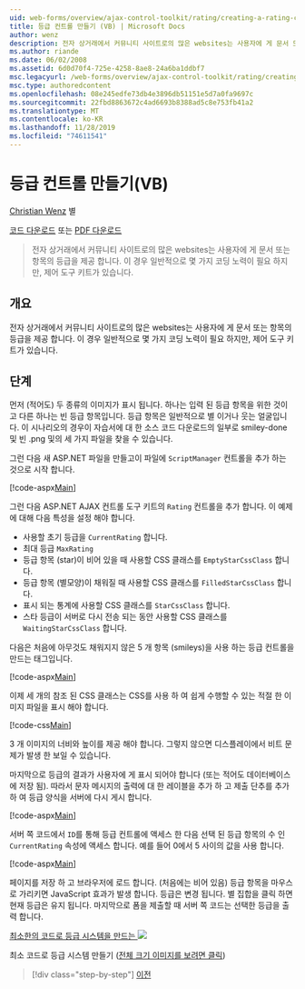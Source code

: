 ```yaml
---
uid: web-forms/overview/ajax-control-toolkit/rating/creating-a-rating-control-vb
title: 등급 컨트롤 만들기 (VB) | Microsoft Docs
author: wenz
description: 전자 상거래에서 커뮤니티 사이트로의 많은 websites는 사용자에 게 문서 또는 항목의 등급을 제공 합니다. 일반적으로 몇 가지 코딩 작업이 필요 하지만 ...
ms.author: riande
ms.date: 06/02/2008
ms.assetid: 6d0d70f4-725e-4258-8ae8-24a6ba1ddbf7
msc.legacyurl: /web-forms/overview/ajax-control-toolkit/rating/creating-a-rating-control-vb
msc.type: authoredcontent
ms.openlocfilehash: 08e245edfe73db4e3896db51151e5d7a0fa9697c
ms.sourcegitcommit: 22fbd8863672c4ad6693b8388ad5c8e753fb41a2
ms.translationtype: MT
ms.contentlocale: ko-KR
ms.lasthandoff: 11/28/2019
ms.locfileid: "74611541"
---
```

# <a name="creating-a-rating-control-vb"></a>등급 컨트롤 만들기(VB)

[Christian Wenz](https://github.com/wenz) 별

[코드 다운로드](https://download.microsoft.com/download/9/3/f/93f8daea-bebd-4821-833b-95205389c7d0/rating0.vb.zip) 또는 [PDF 다운로드](https://download.microsoft.com/download/2/d/c/2dc10e34-6983-41d4-9c08-f78f5387d32b/rating0VB.pdf)

> 전자 상거래에서 커뮤니티 사이트로의 많은 websites는 사용자에 게 문서 또는 항목의 등급을 제공 합니다. 이 경우 일반적으로 몇 가지 코딩 노력이 필요 하지만, 제어 도구 키트가 있습니다.

## <a name="overview"></a>개요

전자 상거래에서 커뮤니티 사이트로의 많은 websites는 사용자에 게 문서 또는 항목의 등급을 제공 합니다. 이 경우 일반적으로 몇 가지 코딩 노력이 필요 하지만, 제어 도구 키트가 있습니다.

## <a name="steps"></a>단계

먼저 (적어도) 두 종류의 이미지가 표시 됩니다. 하나는 입력 된 등급 항목을 위한 것이 고 다른 하나는 빈 등급 항목입니다. 등급 항목은 일반적으로 별 이거나 웃는 얼굴입니다. 이 시나리오의 경우이 자습서에 대 한 소스 코드 다운로드의 일부로 smiley-done 및 빈 .png 및의 세 가지 파일을 찾을 수 있습니다.

그런 다음 새 ASP.NET 파일을 만들고이 파일에 `ScriptManager` 컨트롤을 추가 하는 것으로 시작 합니다.

[!code-aspx[Main](creating-a-rating-control-vb/samples/sample1.aspx)]

그런 다음 ASP.NET AJAX 컨트롤 도구 키트의 `Rating` 컨트롤을 추가 합니다. 이 예제에 대해 다음 특성을 설정 해야 합니다.

- 사용할 초기 등급을 `CurrentRating` 합니다.
- 최대 등급 `MaxRating`
- 등급 항목 (star)이 비어 있을 때 사용할 CSS 클래스를 `EmptyStarCssClass` 합니다.
- 등급 항목 (별모양)이 채워질 때 사용할 CSS 클래스를 `FilledStarCssClass` 합니다.
- 표시 되는 통계에 사용할 CSS 클래스를 `StarCssClass` 합니다.
- 스타 등급이 서버로 다시 전송 되는 동안 사용할 CSS 클래스를 `WaitingStarCssClass` 합니다.

다음은 처음에 아무것도 채워지지 않은 5 개 항목 (smileys)을 사용 하는 등급 컨트롤을 만드는 태그입니다.

[!code-aspx[Main](creating-a-rating-control-vb/samples/sample2.aspx)]

이제 세 개의 참조 된 CSS 클래스는 CSS를 사용 하 여 쉽게 수행할 수 있는 적절 한 이미지 파일을 표시 해야 합니다.

[!code-css[Main](creating-a-rating-control-vb/samples/sample3.css)]

3 개 이미지의 너비와 높이를 제공 해야 합니다. 그렇지 않으면 디스플레이에서 비트 문제가 발생 한 보일 수 있습니다.

마지막으로 등급의 결과가 사용자에 게 표시 되어야 합니다 (또는 적어도 데이터베이스에 저장 됨). 따라서 문자 메시지의 출력에 대 한 레이블을 추가 하 고 제출 단추를 추가 하 여 등급 양식을 서버에 다시 게시 합니다.

[!code-aspx[Main](creating-a-rating-control-vb/samples/sample4.aspx)]

서버 쪽 코드에서 `ID`를 통해 등급 컨트롤에 액세스 한 다음 선택 된 등급 항목의 수 인 `CurrentRating` 속성에 액세스 합니다. 예를 들어 0에서 5 사이의 값을 사용 합니다.

[!code-aspx[Main](creating-a-rating-control-vb/samples/sample5.aspx)]

페이지를 저장 하 고 브라우저에 로드 합니다. (처음에는 비어 있음) 등급 항목을 마우스로 가리키면 JavaScript 효과가 발생 합니다. 등급은 변경 됩니다. 별 집합을 클릭 하면 현재 등급은 유지 됩니다. 마지막으로 폼을 제출할 때 서버 쪽 코드는 선택한 등급을 출력 합니다.

[최소한의 코드로 등급 시스템을 만드는 ![](creating-a-rating-control-vb/_static/image2.png)](creating-a-rating-control-vb/_static/image1.png)

최소 코드로 등급 시스템 만들기 ([전체 크기 이미지를 보려면 클릭](creating-a-rating-control-vb/_static/image3.png))

> [!div class="step-by-step"]
> [이전](creating-a-rating-control-cs.md)
